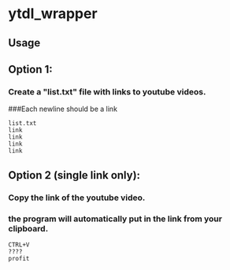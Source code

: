 # ytdl_wrapper

## Usage
## Option 1:
### Create a "list.txt" file with links to youtube videos.
###Each newline should be a link
```
list.txt
link
link
link
link
```
## Option 2 (single link only):
### Copy the link of the youtube video.
### the program will automatically put in the link from your clipboard.
```
CTRL+V
????
profit
```

